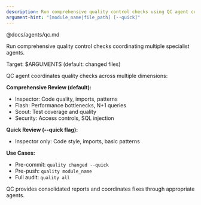 ```yaml
---
description: Run comprehensive quality control checks using QC agent coordination
argument-hint: "[module_name|file_path] [--quick]"
---
```


@docs/agents/qc.md

Run comprehensive quality control checks coordinating multiple specialist agents.

Target: $ARGUMENTS (default: changed files)

QC agent coordinates quality checks across multiple dimensions:

**Comprehensive Review (default):**

- Inspector: Code quality, imports, patterns
- Flash: Performance bottlenecks, N+1 queries
- Scout: Test coverage and quality
- Security: Access controls, SQL injection

**Quick Review (--quick flag):**

- Inspector only: Code style, imports, basic patterns

**Use Cases:**

- Pre-commit: `quality changed --quick`
- Pre-push: `quality module_name`
- Full audit: `quality all`

QC provides consolidated reports and coordinates fixes through appropriate agents.